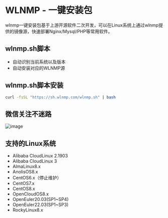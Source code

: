 # WLNMP - 一键安装包

wlnmp一键安装包基于上游开源软件二次开发，可以在Linux系统上通过wlnmp提供的镜像源，快速部署Nginx/Mysql/PHP等常用软件。

## wlnmp.sh脚本

- 自动识别当前系统以及版本
- 自动安装对应的WLNMP源

## wlnmp.sh脚本安装

```bash
curl -fsSL "https://sh.wlnmp.com/wlnmp.sh" | bash
```
## 微信关注不迷路

![image](https://github.com/wlnmp/wlnmp/assets/46343402/0a019528-65e5-4677-8083-1a560afc1d29)


## 支持的Linux系统

- Alibaba CloudLinux 2.1903
- Alibaba CloudLinux 3
- AlmaLinux8.x
- AnolisOS8.x
- CentOS6.x（停止维护）
- CentOS7.x
- CentOS8.x
- OpenCloudOS8.x
- OpenEuler20.03(SP1~SP4)
- OpenEuler22.03(SP1~SP3)
- RockyLinux8.x


